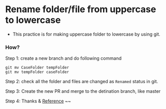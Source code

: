 # Rename folder/file from uppercase to lowercase 

- This practice is for making uppercase folder to lowercase by using git.

### How?

Step 1: create a new branch and do following command

```shell
git mv CaseFolder tempFolder
git mv tempFolder caseFolder
```


Step 2: check all the folder and files are changed as `Renamed` status in git.


Step 3: Create the new PR and merge to the detination branch, like master


Step 4: Thanks & <a href="https://stackoverflow.com/questions/13201906/issue-with-renaming-a-directory-in-git-to-lowercase-while-ignorelowercase-true" target="_blank">Reference</a> ~~
